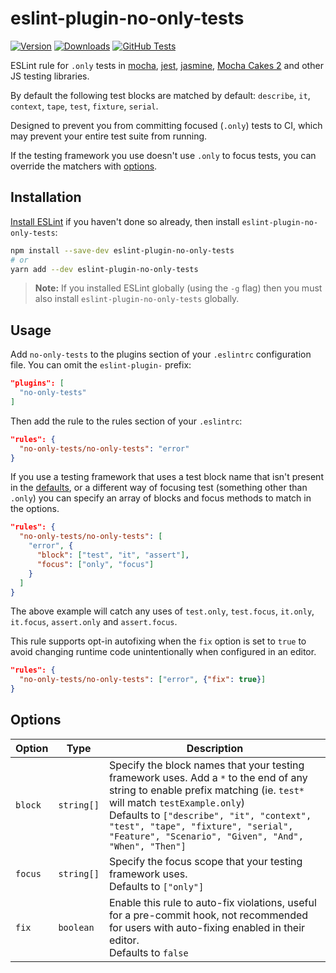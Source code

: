 # eslint-plugin-no-only-tests

[![Version](https://img.shields.io/npm/v/eslint-plugin-no-only-tests.svg)](https://www.npmjs.com/package/eslint-plugin-no-only-tests) [![Downloads](https://img.shields.io/npm/dm/eslint-plugin-no-only-tests.svg)](https://npmcharts.com/compare/eslint-plugin-no-only-tests?minimal=true) [![GitHub Tests](https://github.com/levibuzolic/eslint-plugin-no-only-tests/workflows/Tests/badge.svg)](https://github.com/levibuzolic/eslint-plugin-no-only-tests/actions?query=workflow%3ATests)

ESLint rule for `.only` tests in [mocha](https://mochajs.org/), [jest](https://jestjs.io/), [jasmine](https://jasmine.github.io/), [Mocha Cakes 2](https://github.com/iensu/mocha-cakes-2) and other JS testing libraries.

By default the following test blocks are matched by default: `describe`, `it`, `context`, `tape`, `test`, `fixture`, `serial`.

Designed to prevent you from committing focused (`.only`) tests to CI, which may prevent your entire test suite from running.

If the testing framework you use doesn't use `.only` to focus tests, you can override the matchers with [options](#options).

## Installation

[Install ESLint](https://eslint.org/docs/user-guide/getting-started) if you haven't done so already, then install `eslint-plugin-no-only-tests`:

```bash
npm install --save-dev eslint-plugin-no-only-tests
# or
yarn add --dev eslint-plugin-no-only-tests
```

> **Note:** If you installed ESLint globally (using the `-g` flag) then you must also install `eslint-plugin-no-only-tests` globally.

## Usage

Add `no-only-tests` to the plugins section of your `.eslintrc` configuration file. You can omit the `eslint-plugin-` prefix:

```json
"plugins": [
  "no-only-tests"
]
```

Then add the rule to the rules section of your `.eslintrc`:

```json
"rules": {
  "no-only-tests/no-only-tests": "error"
}
```

If you use a testing framework that uses a test block name that isn't present in the [defaults](#options), or a different way of focusing test (something other than `.only`) you can specify an array of blocks and focus methods to match in the options.

```json
"rules": {
  "no-only-tests/no-only-tests": [
    "error", {
      "block": ["test", "it", "assert"],
      "focus": ["only", "focus"]
    }
  ]
}
```

The above example will catch any uses of `test.only`, `test.focus`, `it.only`, `it.focus`, `assert.only` and `assert.focus`.

This rule supports opt-in autofixing when the `fix` option is set to `true` to avoid changing runtime code unintentionally when configured in an editor.

```json
"rules": {
  "no-only-tests/no-only-tests": ["error", {"fix": true}]
}
```

## Options

Option | Type | Description
---|---|---
`block` | `string[]` | Specify the block names that your testing framework uses. Add a `*` to the end of any string to enable prefix matching (ie. `test*` will match `testExample.only`)<br>Defaults to `["describe", "it", "context", "test", "tape", "fixture", "serial", "Feature", "Scenario", "Given", "And", "When", "Then"]`
`focus` | `string[]` | Specify the focus scope that your testing framework uses.<br>Defaults to `["only"]`
`fix` | `boolean` | Enable this rule to auto-fix violations, useful for a pre-commit hook, not recommended for users with auto-fixing enabled in their editor.<br>Defaults to `false`
